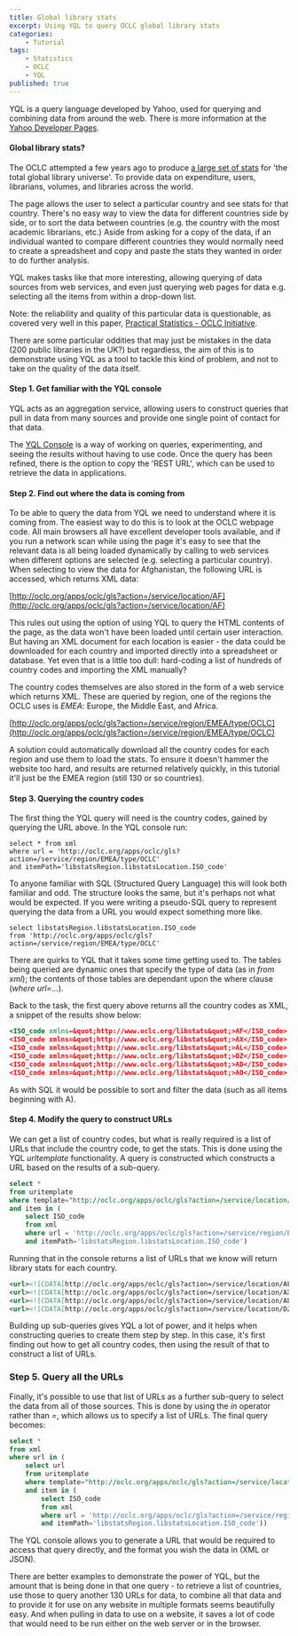 ```yaml
---
title: Global library stats
excerpt: Using YQL to query OCLC global library stats
categories:
    - Tutorial
tags:
    - Statistics
    - OCLC
    - YQL
published: true
---
```


YQL is a query language developed by Yahoo, used for querying and combining data from around the web. There is more information at the [Yahoo Developer Pages](https://developer.yahoo.com/yql/).

#### Global library stats?

The OCLC attempted a few years ago to produce [a large set of stats](http://oclc.org/global-library-statistics.en.html) for 'the total global library universe'. To provide data on expenditure, users, librarians, volumes, and libraries across the world.

The page allows the user to select a particular country and see stats for that country. There's no easy way to view the data for different countries side by side, or to sort the data between countries (e.g. the country with the most academic librarians, etc.) Aside from asking for a copy of the data, if an individual wanted to compare different countries they would normally need to create a spreadsheet and copy and paste the stats they wanted in order to do further analysis.

YQL makes tasks like that more interesting, allowing querying of data sources from web services, and even just querying web pages for data e.g. selecting all the items from within a drop-down list.

Note: the reliability and quality of this particular data is questionable, as covered very well in this paper, [Practical Statistics - OCLC Initiative](https://sites.google.com/site/practicalstatistics/2-events/ifla-singapore/oclc-initiative).

There are some particular oddities that may just be mistakes in the data (200 public libraries in the UK?) but regardless, the aim of this is to demonstrate using YQL as a tool to tackle this kind of problem, and not to take on the quality of the data itself.

#### Step 1. Get familiar with the YQL console

YQL acts as an aggregation service, allowing users to construct queries that pull in data from many sources and provide one single point of contact for that data.

The [YQL Console](https://developer.yahoo.com/yql/console/) is a way of working on queries, experimenting, and seeing the results without having to use code. Once the query has been refined, there is the option to copy the 'REST URL', which can be used to retrieve the data in applications.

#### Step 2. Find out where the data is coming from

To be able to query the data from YQL we need to understand where it is coming from. The easiest way to do this is to look at the OCLC webpage code. All main browsers all have excellent developer tools available, and if you run a network scan while using the page it's easy to see that the relevant data is all being loaded dynamically by calling to web services when different options are selected (e.g. selecting a particular country). When selecting to view the data for Afghanistan, the following URL is accessed, which returns XML data:

[http://oclc.org/apps/oclc/gls?action=/service/location/AF](http://oclc.org/apps/oclc/gls?action=/service/location/AF)

This rules out using the option of using YQL to query the HTML contents of the page, as the data won't have been loaded until certain user interaction. But having an XML document for each location is easier - the data could be downloaded for each country and imported directly into a spreadsheet or database. Yet even that is a little too dull: hard-coding a list of hundreds of country codes and importing the XML manually?

The country codes themselves are also stored in the form of a web service which returns XML. These are queried by region, one of the regions the OCLC uses is *EMEA*: Europe, the Middle East, and Africa.

[http://oclc.org/apps/oclc/gls?action=/service/region/EMEA/type/OCLC](http://oclc.org/apps/oclc/gls?action=/service/region/EMEA/type/OCLC)

A solution could automatically download all the country codes for each region and use them to load the stats. To ensure it doesn't hammer the website too hard, and results are returned relatively quickly, in this tutorial it'll just be the EMEA region (still 130 or so countries).

#### Step 3. Querying the country codes

The first thing the YQL query will need is the country codes, gained by querying the URL above. In the YQL console run:
<pre class="prettyprint linenums"><code class="language-sql">select * from xml
where url = 'http://oclc.org/apps/oclc/gls?action=/service/region/EMEA/type/OCLC'
and itemPath='libstatsRegion.libstatsLocation.ISO_code'</code></pre>

To anyone familiar with SQL (Structured Query Language) this will look both familiar and odd. The structure looks the same, but it's perhaps not what would be expected. If you were writing a pseudo-SQL query to represent querying the data from a URL you would expect something more like.

<pre class="prettyprint linenums"><code class="language-sql">select libstatsRegion.libstatsLocation.ISO_code
from 'http://oclc.org/apps/oclc/gls?action=/service/region/EMEA/type/OCLC'</code></pre>

There are quirks to YQL that it takes some time getting used to. The tables being queried are dynamic ones that specify the type of data (as in *from xml*); the contents of those tables are dependant upon the where clause (*where url=...*).

Back to the task, the first query above returns all the country codes as XML, a snippet of the results show below:

```xml
<ISO_code xmlns=&quot;http://www.oclc.org/libstats&quot;>AF</ISO_code>
<ISO_code xmlns=&quot;http://www.oclc.org/libstats&quot;>AX</ISO_code>
<ISO_code xmlns=&quot;http://www.oclc.org/libstats&quot;>AL</ISO_code>
<ISO_code xmlns=&quot;http://www.oclc.org/libstats&quot;>DZ</ISO_code>
<ISO_code xmlns=&quot;http://www.oclc.org/libstats&quot;>AD</ISO_code>
<ISO_code xmlns=&quot;http://www.oclc.org/libstats&quot;>AO</ISO_code>
```

As with SQL it would be possible to sort and filter the data (such as all items beginning with A).

#### Step 4. Modify the query to construct URLs

We can get a list of country codes, but what is really required is a list of URLs that include the country code, to get the stats.  This is done using the YQL *urltemplate* functionality.  A query is constructed which constructs a URL based on the results of a sub-query.

```sql
select *
from uritemplate
where template="http://oclc.org/apps/oclc/gls?action=/service/location/{item}"
and item in (
    select ISO_code
    from xml
    where url = 'http://oclc.org/apps/oclc/gls?action=/service/region/EMEA/type/OCLC'
    and itemPath='libstatsRegion.libstatsLocation.ISO_code')
```

Running that in the console returns a list of URLs that we know will return library stats for each country.

```xml
<url><![CDATA[http://oclc.org/apps/oclc/gls?action=/service/location/AF]]></url>
<url><![CDATA[http://oclc.org/apps/oclc/gls?action=/service/location/AX]]></url>
<url><![CDATA[http://oclc.org/apps/oclc/gls?action=/service/location/AL]]></url>
<url><![CDATA[http://oclc.org/apps/oclc/gls?action=/service/location/DZ]]></url>
```

Building up sub-queries gives YQL a lot of power, and it helps when constructing queries to create them step by step.  In this case, it's first finding out how to get all country codes, then using the result of that to construct a list of URLs.

### Step 5.  Query all the URLs

Finally, it's possible to use that list of URLs as a further sub-query to select the data from all of those sources. This is done by using the *in* operator rather than *=*, which allows us to specify a list of URLs.  The final query becomes:

```sql
select *
from xml
where url in (
    select url
    from uritemplate
    where template="http://oclc.org/apps/oclc/gls?action=/service/location/{item}"
    and item in (
        select ISO_code
        from xml
        where url = 'http://oclc.org/apps/oclc/gls?action=/service/region/EMEA/type/OCLC'
        and itemPath='libstatsRegion.libstatsLocation.ISO_code'))
```

The YQL console allows you to generate a URL that would be required to access that query directly, and the format you wish the data in (XML or JSON).

There are better examples to demonstrate the power of YQL, but the amount that is being done in that one query - to retrieve a list of countries, use those to query another 130 URLs for data, to combine all that data and to provide it for use on any website in multiple formats seems beautifully easy. And when pulling in data to use on a website, it saves a lot of code that would need to be run either on the web server or in the browser.